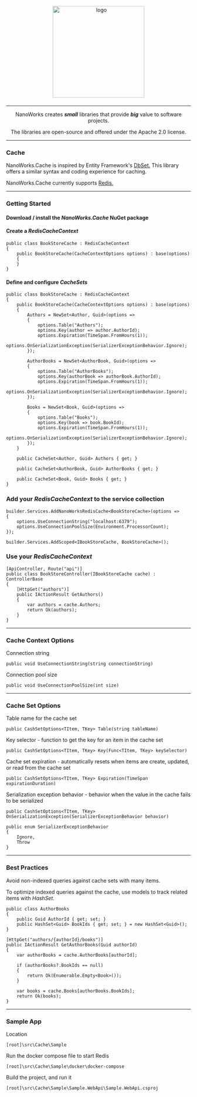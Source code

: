 <center>

<img src="https://avatars.githubusercontent.com/u/172126989?s=400&u=930ba2bd7e78a6be9c4bd504d656f29453d74a80&v=4" alt="logo" style="width: 250px; margin-bottom: 8px;" />

---

NanoWorks creates **_small_** libraries that provide **_big_** value to software projects. 

The libraries are open-source and offered under the Apache 2.0 license.

---

</center>

### Cache

NanoWorks.Cache is inspired by Entity Framework's [DbSet.](https://learn.microsoft.com/en-us/dotnet/api/system.data.entity.dbset-1?view=entity-framework-6.2.0) This library offers a similar syntax and coding experience for caching. 

NanoWorks.Cache currently supports [Redis.](https://redis.io/)

---

### Getting Started

#### Download / install the <i>NanoWorks.Cache</i> NuGet package

#### Create a <i>RedisCacheContext</i>

```
public class BookStoreCache : RedisCacheContext
{
    public BookStoreCache(CacheContextOptions options) : base(options)
    {
    }
}
```

#### Define and configure <i>CacheSets</i>

```
public class BookStoreCache : RedisCacheContext
{
    public BookStoreCache(CacheContextOptions options) : base(options)
    {
        Authors = NewSet<Author, Guid>(options =>
        {
            options.Table("Authors");
            options.Key(author => author.AuthorId);
            options.Expiration(TimeSpan.FromHours(1));
            options.OnSerializationException(SerializerExceptionBehavior.Ignore);
        });

        AuthorBooks = NewSet<AuthorBook, Guid>(options =>
        {
            options.Table("AuthorBooks");
            options.Key(authorBook => authorBook.AuthorId);
            options.Expiration(TimeSpan.FromHours(1));
            options.OnSerializationException(SerializerExceptionBehavior.Ignore);
        });

        Books = NewSet<Book, Guid>(options =>
        {
            options.Table("Books");
            options.Key(book => book.BookId);
            options.Expiration(TimeSpan.FromHours(1));
            options.OnSerializationException(SerializerExceptionBehavior.Ignore);
        });
    }

    public CacheSet<Author, Guid> Authors { get; }

    public CacheSet<AuthorBook, Guid> AuthorBooks { get; }

    public CacheSet<Book, Guid> Books { get; }
}
```

### Add your <i>RedisCacheContext</i> to the service collection

```
builder.Services.AddNanoWorksRedisCache<BookStoreCache>(options =>
{
    options.UseConnectionString("localhost:6379");
    options.UseConnectionPoolSize(Environment.ProcessorCount);
});

builder.Services.AddScoped<IBookStoreCache, BookStoreCache>();
```

### Use your <i>RedisCacheContext</i>

```
[ApiController, Route("api")]
public class BookStoreController(IBookStoreCache cache) : ControllerBase
{
    [HttpGet("authors")]
    public IActionResult GetAuthors()
    {
        var authors = cache.Authors;
        return Ok(authors);
    }
}
```

---

### Cache Context Options

Connection string
```
public void UseConnectionString(string connectionString)
```
Connection pool size
```
public void UseConnectionPoolSize(int size)
```
---

### Cache Set Options

Table name for the cache set
```
public CashSetOptions<TItem, TKey> Table(string tableName)
```
Key selector - function to get the key for an item in the cache set
```
public CashSetOptions<TItem, TKey> Key(Func<TItem, TKey> keySelector)
```
Cache set expiration - automatically resets when items are create, updated, or read from the cache set
```
public CashSetOptions<TItem, TKey> Expiration(TimeSpan expirationDuration)
```
Serialization exception behavior - behavior when the value in the cache fails to be serialized
```
public CashSetOptions<TItem, TKey> OnSerializationException(SerializerExceptionBehavior behavior)
```
```
public enum SerializerExceptionBehavior
{
    Ignore,
    Throw
}
```

---

### Best Practices

Avoid non-indexed queries against cache sets with many items.

To optimize indexed queries against the cache, use models to track related items with <i>HashSet</i>.

```
public class AuthorBooks
{
    public Guid AuthorId { get; set; }
    public HashSet<Guid> BookIds { get; set; } = new HashSet<Guid>();
}
```

```
[HttpGet("authors/{authorId}/books")]
public IActionResult GetAuthorBooks(Guid authorId)
{
    var authorBooks = cache.AuthorBooks[authorId];

    if (authorBooks?.BookIds == null)
    {
        return Ok(Enumerable.Empty<Book>());
    }

    var books = cache.Books[authorBooks.BookIds];
    return Ok(books);
}
```

---

### Sample App

Location

```
[root]\src\Cache\Sample
```

Run the docker compose file to start Redis
```
[root]\src\Cache\Sample\docker\docker-compose
```

Build the project, and run it
```
[root]\src\Cache\Sample\Sample.WebApi\Sample.WebApi.csproj
```
